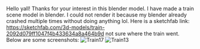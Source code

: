 Hello yall! Thanks for your interest in this blender model. I have made a train scene model in blender. I could not render it because my blender already crashed multiple times without doing anything lol. Here is a sketchfab link: https://sketchfab.com/3d-models/train-2092d079ff1047f4b433634a8a464b9d not sure where the train went. Below are some screenshots:
![Train17](https://github.com/user-attachments/assets/6af7f6ac-28ba-49f3-9fcd-00326791ca9f)
![Train13](https://github.com/user-attachments/assets/b6a1d45a-6283-4032-96a5-9b812a05444c)
